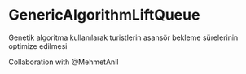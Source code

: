 # GenericAlgorithmLiftQueue
Genetik algoritma kullanılarak turistlerin asansör bekleme sürelerinin optimize edilmesi

Collaboration with @MehmetAnil

